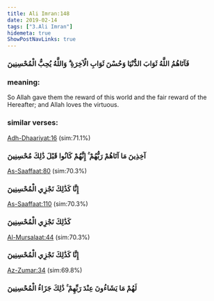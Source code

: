 ```yaml
---
title: Ali Imran:148
date: 2019-02-14
tags: ["3.Ali Imran"]
hidemeta: true 
ShowPostNavLinks: true 
---
```

### فَآتَاهُمُ اللَّهُ ثَوَابَ الدُّنْيَا وَحُسْنَ ثَوَابِ الْآخِرَةِ ۗ وَاللَّهُ يُحِبُّ الْمُحْسِنِينَ
### meaning: 
So Allah gave them the reward of this world and the fair reward of the Hereafter; and Allah loves the virtuous.
### similar verses: 

[Adh-Dhaariyat:16](/51/16) (sim:71.1%)

### آخِذِينَ مَا آتَاهُمْ رَبُّهُمْ ۚ إِنَّهُمْ كَانُوا قَبْلَ ذَٰلِكَ مُحْسِنِينَ

[As-Saaffaat:80](/37/80) (sim:70.3%)

### إِنَّا كَذَٰلِكَ نَجْزِي الْمُحْسِنِينَ

[As-Saaffaat:110](/37/110) (sim:70.3%)

### كَذَٰلِكَ نَجْزِي الْمُحْسِنِينَ

[Al-Mursalaat:44](/77/44) (sim:70.3%)

### إِنَّا كَذَٰلِكَ نَجْزِي الْمُحْسِنِينَ

[Az-Zumar:34](/39/34) (sim:69.8%)

### لَهُمْ مَا يَشَاءُونَ عِنْدَ رَبِّهِمْ ۚ ذَٰلِكَ جَزَاءُ الْمُحْسِنِينَ

